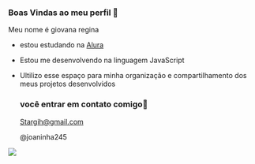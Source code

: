 ### Boas Vindas ao meu perfil 🍒

Meu nome é giovana regina

- estou estudando na [Alura](https://www.alura.com.br)
- Estou me desenvolvendo na linguagem JavaScript
- Ultilizo esse espaço para minha organização e compartilhamento dos meus projetos desenvolvidos

  ### você entrar em contato comigo📧

  Stargih@gmail.com

  @joaninha245


![](https://github.com/user-attachments/assets/c8ce7d8a-170c-45ee-bdff-1e51c950bb93)

